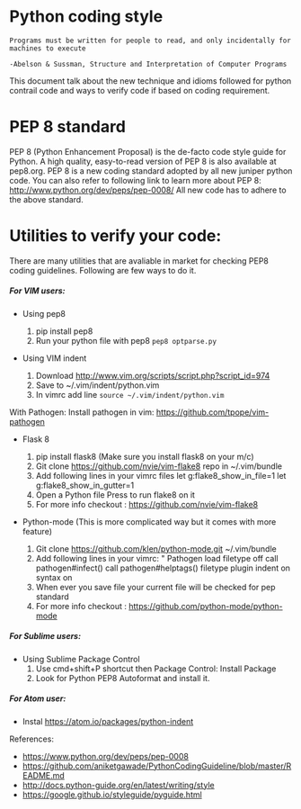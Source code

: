 # Python coding style

`Programs must be written for people to read, and only incidentally for machines to execute`

`-Abelson & Sussman, Structure and Interpretation of Computer Programs`

This document talk about the new technique and idioms followed for python contrail code and ways to verify code if based on coding requirement.

# PEP 8 standard
PEP 8 (Python Enhancement Proposal) is the de-facto code style guide for Python. A high quality, easy-to-read version of PEP 8 is also available at pep8.org. PEP 8 is a new coding standard adopted by all new juniper python code. You can also refer to following link to learn more about PEP 8:
http://www.python.org/dev/peps/pep-0008/
All new code has to adhere to the above standard.

# Utilities to verify your code:
There are many utilities that are avaliable in market for checking PEP8 coding guidelines. Following are few ways to do it.

##### For VIM users:
- Using pep8 
    1. pip install pep8
    2. Run your python file with pep8 ` pep8 optparse.py `


- Using VIM indent
    1. Download http://www.vim.org/scripts/script.php?script_id=974 
    2. Save to ~/.vim/indent/python.vim
    3. In vimrc add line `source ~/.vim/indent/python.vim`

With Pathogen:
Install pathogen in vim:
https://github.com/tpope/vim-pathogen
- Flask 8
    1. pip install flask8 (Make sure you install flask8 on your m/c)
    2. Git clone https://github.com/nvie/vim-flake8 repo in ~/.vim/bundle 
    3. Add following lines in your vimrc files
        let g:flake8_show_in_file=1
        let g:flake8_show_in_gutter=1
    4. Open a Python file
        Press <F7> to run flake8 on it
    5. For more info checkout : https://github.com/nvie/vim-flake8

- Python-mode (This is more complicated way but it comes with more feature)
    1. Git clone https://github.com/klen/python-mode.git ~/.vim/bundle
    2. Add following lines in your vimrc:
        " Pathogen load
        filetype off
        call pathogen#infect()
        call pathogen#helptags()
        filetype plugin indent on
        syntax on
    3. When ever you save file your current file will be checked for pep standard
    4. For more info checkout : https://github.com/python-mode/python-mode


    
##### For Sublime users:

- Using Sublime Package Control
    1. Use cmd+shift+P shortcut then Package Control: Install Package
    2. Look for Python PEP8 Autoformat and install it.

##### For Atom user:
- Instal https://atom.io/packages/python-indent

References:
- https://www.python.org/dev/peps/pep-0008
- https://github.com/aniketgawade/PythonCodingGuideline/blob/master/README.md
- http://docs.python-guide.org/en/latest/writing/style
- https://google.github.io/styleguide/pyguide.html



